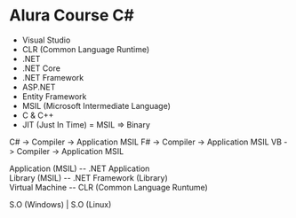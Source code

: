 # Alura Course C#

- Visual Studio
- CLR (Common Language Runtime)
- .NET
- .NET Core
- .NET Framework
- ASP.NET
- Entity Framework
- MSIL (Microsoft Intermediate Language)
- C & C++
- JIT (Just In Time) = MSIL => Binary

C# -> Compiler -> Application MSIL
F# -> Compiler -> Application MSIL
VB -> Compiler -> Application MSIL

Application (MSIL) -- .NET Application              
Library (MSIL)     -- .NET Framework (Library)  
Virtual Machine    -- CLR (Common Language Runtume)
    
S.O (Windows) | S.O (Linux)
